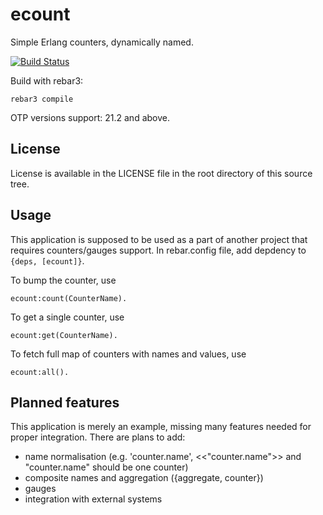 # ecount

Simple Erlang counters, dynamically named.

[![Build Status](https://travis-ci.org/max-au/ecount.svg?token=AyPyNuyPQzyUKKZbqi6q&branch=master)](https://travis-ci.org/max-au/ecount)

Build with rebar3:

    rebar3 compile

OTP versions support: 21.2 and above.

## License
License is available in the LICENSE file in the root directory of this source tree.

## Usage

This application is supposed to be used as a part of another project that requires counters/gauges support.
In rebar.config file, add depdency to ```{deps, [ecount]}```.

To bump the counter, use

    ecount:count(CounterName).
    
To get a single counter, use

    ecount:get(CounterName).
    
To fetch full map of counters with names and values, use

    ecount:all().
    
## Planned features

This application is merely an example, missing many features needed for proper integration. There are plans to add:
 * name normalisation (e.g. 'counter.name', <<"counter.name">> and "counter.name" should be one counter)
 * composite names and aggregation ({aggregate, counter})
 * gauges 
 * integration with external systems
